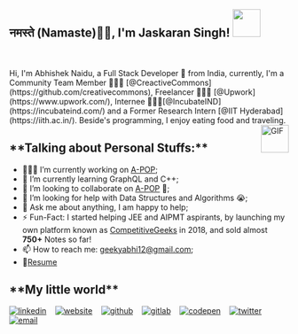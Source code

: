 <!-- ### Hi there 👋 -->
<!--
**mrsingh3131/mrsingh3131** is a ✨ _special_ ✨ repository because its `README.md` (this file) appears on your GitHub profile.

Here are some ideas to get you started:

- 🔭 I’m currently working on ...
- 🌱 I’m currently learning ...
- 👯 I’m looking to collaborate on ...
- 🤔 I’m looking for help with ...
- 💬 Ask me about ...
- 📫 How to reach me: ...
- 😄 Pronouns: ...
- ⚡ Fun fact: ...


-->
<h2>नमस्ते (Namaste)🙏🏻, I'm Jaskaran Singh! <img src="https://media.giphy.com/media/12oufCB0MyZ1Go/giphy.gif" width="50"></h2>
<!-- <p><em>Research & Development Engineer at <a href="https://tekclansolutions.com/">Tekclan</a><img src="https://media.giphy.com/media/WUlplcMpOCEmTGBtBW/giphy.gif" width="30">
</em></p> -->
<br />
<br />
Hi, I'm Abhishek Naidu, a Full Stack Developer 🚀 from India, currently, I'm a Community Team Member 🙍🏽‍♂️ [@CreactiveCommons](https://github.com/creativecommons), Freelancer 👨🏽‍💻 [@Upwork](https://www.upwork.com/), Internee 👨🏽‍💼[@IncubateIND](https://incubateind.com/) and a Former Research Intern [@IIT Hyderabad](https://iith.ac.in/). Beside's programming, I enjoy eating food and traveling.
<br />
  <img align="right" alt="GIF" src="https://media.giphy.com/media/836HiJc7pgzy8iNXCn/giphy.gif" width="50">

  <h2> **Talking about Personal Stuffs:** </h2>

  - 👨🏽‍💻 I’m currently working on [A-POP](https://github.com/abhisheknaiidu/A-POP);
  - 🌱 I’m currently learning GraphQL and C++;
  - 👯 I’m looking to collaborate on [A-POP](https://github.com/abhisheknaiidu/A-POP) 🤝;
  - 🤔 I’m looking for help with Data Structures and Algorithms 😭;
  - 💬 Ask me about anything, I am happy to help;
  - ⚡️ Fun-Fact: I started helping JEE and AIPMT aspirants, by launching my own platform known as [CompetitiveGeeks](https://competitivegeeks.wordpress.com/) in 2018, and sold almost **750+** Notes so far!
  - 📫 How to reach me: geekyabhi12@gmail.com;
  - 📝[Resume](https://drive.google.com/file/d/1TIgJ7rDBUYSkbs_QNcIEttJ5BFaIW3nn/view)


<h2> **My little world** </h2>
   <p float="left">

[![linkedin](https://user-images.githubusercontent.com/25087769/87172072-530a5080-c2dc-11ea-8e2c-8ee4dbf3394b.png)](https://www.linkedin.com/in/mustafadalga) &nbsp;&nbsp;
[![website](https://user-images.githubusercontent.com/25087769/87173861-0aa06200-c2df-11ea-9614-da65c9c73692.png)](https://apierson.com) &nbsp;&nbsp;
[![github](https://user-images.githubusercontent.com/25087769/87176037-2c4f1880-c2e2-11ea-8a13-41c90b711b9f.png)](https://github.com/mustafadalga) &nbsp;&nbsp;
[![gitlab](https://user-images.githubusercontent.com/25087769/87174063-54894800-c2df-11ea-9620-b2fbf36c3e34.png)](https://gitlab.com/mustafadalga) &nbsp;&nbsp;
[![codepen](https://user-images.githubusercontent.com/25087769/87174133-6cf96280-c2df-11ea-9134-09bacdfb3464.png)](https://codepen.io/mustafadalga) &nbsp;&nbsp;
[![twitter](https://user-images.githubusercontent.com/25087769/87172407-de83e180-c2dc-11ea-9479-a894758266c3.png)](https://www.twitter.com/mustafadalgaa) &nbsp;&nbsp;
[![email](https://user-images.githubusercontent.com/25087769/87174308-a4680f00-c2df-11ea-90b0-5fa1fa76d2f1.png)](mailto:mustafadalgaa@gmail.com)

</p>
